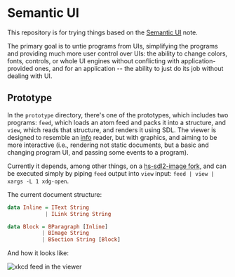 # Semantic UI

This repository is for trying things based on the
[Semantic UI](https://defanor.uberspace.net/notes/semantic-ui.html)
note.

The primary goal is to untie programs from UIs, simplifying the
programs and providing much more user control over UIs: the ability to
change colors, fonts, controls, or whole UI engines without
conflicting with application-provided ones, and for an application --
the ability to just do its job without dealing with UI.

## Prototype

In the `prototype` directory, there's one of the prototypes, which
includes two programs: `feed`, which loads an atom feed and packs it
into a structure, and `view`, which reads that structure, and renders
it using SDL. The viewer is designed to resemble an
[info](https://en.wikipedia.org/wiki/Info_%28Unix%29) reader, but with
graphics, and aiming to be more interactive (i.e., rendering not
static documents, but a basic and changing program UI, and passing
some events to a program).

Currently it depends, among other things, on a
[hs-sdl2-image fork](https://github.com/defanor/hs-sdl2-image), and
can be executed simply by piping `feed` output into `view` input:
`feed | view | xargs -L 1 xdg-open`.

The current document structure:

```haskell
data Inline = IText String
            | ILink String String

data Block = BParagraph [Inline]
           | BImage String
           | BSection String [Block]
```

And how it looks like:

![xkcd feed in the viewer](http://paste.uberspace.net/feed-reader.png)
